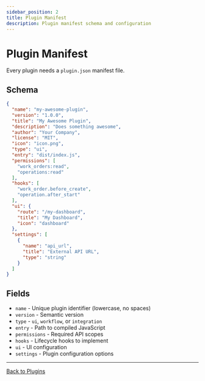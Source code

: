 ```yaml
---
sidebar_position: 2
title: Plugin Manifest
description: Plugin manifest schema and configuration
---
```


# Plugin Manifest

Every plugin needs a `plugin.json` manifest file.

## Schema

```json
{
  "name": "my-awesome-plugin",
  "version": "1.0.0",
  "title": "My Awesome Plugin",
  "description": "Does something awesome",
  "author": "Your Company",
  "license": "MIT",
  "icon": "icon.png",
  "type": "ui",
  "entry": "dist/index.js",
  "permissions": [
    "work_orders:read",
    "operations:read"
  ],
  "hooks": [
    "work_order.before_create",
    "operation.after_start"
  ],
  "ui": {
    "route": "/my-dashboard",
    "title": "My Dashboard",
    "icon": "dashboard"
  },
  "settings": [
    {
      "name": "api_url",
      "title": "External API URL",
      "type": "string"
    }
  ]
}
```

## Fields

- `name` - Unique plugin identifier (lowercase, no spaces)
- `version` - Semantic version
- `type` - `ui`, `workflow`, or `integration`
- `entry` - Path to compiled JavaScript
- `permissions` - Required API scopes
- `hooks` - Lifecycle hooks to implement
- `ui` - UI configuration
- `settings` - Plugin configuration options

---

[Back to Plugins](./overview.md)
